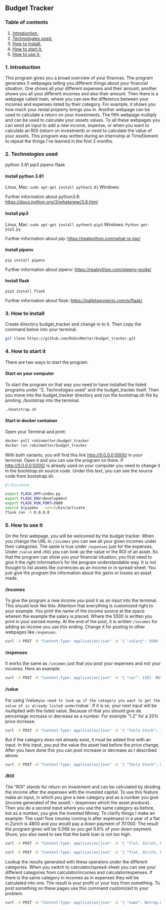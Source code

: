 ## Budget Tracker
### Table of contents
1. [ Introduction. ](#intro)
2. [ Technologies used. ](#tec)
3. [ How to install. ](#install)
4. [ How to start it. ](#start)
5. [ How to use it. ](#use)


<a name="intro"></a>
### 1. Introduction
This program gives you a broad overview of your finances. The program generates 5 webpages telling you different things about your financial situation. One shows all your different expenses and their amount, another shows you all your different incomes and also their amount. Then there is a webpage called main, where you can see the difference between your incomes and expenses listed by their category. For example, it shows you how much your rental property brings you in. Another webpage can be used to calculate a return on your investments. The fifth webpage multiply and can be used to calculate your assets values. To all these webpages you can send an input to add a new income, expense, or when you want to calculate an ROI (return on investment) or need to calculate the value of your assets.
This program was written during an internship at TimeElement to repeat the things I’ve learned in the first 2 months.



<a name="tec"></a>
### 2. Technologies used
python 3.81
pip3
pipenv
flask

#### Install python 3.81
Linux, Mac:
`sudo apt-get install python3.81`
Windows:

Further information about python3.8:
https://docs.python.org/3/whatsnew/3.8.html

#### Install pip3
Linux, Mac:
`sudo apt-get install python3-pip3`
Windows:
`Python get-pip3.py`

Further information about pip:
https://realpython.com/what-is-pip/

#### Install pipenv
`pip install pipenv`

Further information about pipenv:
https://realpython.com/pipenv-guide/


#### Install flask
`pip3 install flask`

Further information about flask:
https://palletsprojects.com/p/flask/


<a name="install"></a>
### 3. How to install
Create directory budget_tracker and change in to it. Then copy the command below into your terminal.
```bash
git clone https://github.com/RobinMatter/budget_tracker.git
```

<a name="start"></a>
### 4. How to start it
There are two ways to start the program.

#### Start on your computer
To start the program on that way you need to have installed the listed programs under “2. Technologies used” and the budget_tracker itself. Then you move into the budget_tracker directory and run the bootstrap.sh file by printing ./bootstrap into the terminal.
``` bash
./bootstrap.sh
``` 
#### Start in docker container
Open your Terminal and print:
``` bash
docker pull robinmatter/budget_tracker
docker run robinmatter/budget_tracker
``` 

With both variants, you will find this link http://0.0.0.0:5000/ in your terminal. Open it and you can use the program on there. If http://0.0.0.0:5000/ is already used on your computer you need to change it in the bootstrap.sh source code. Under this text, you can see the source code from bootstrap.sh. 
```bash
#!/bin/bash

export FLASK_APP=index.py
export FLASK_ENV=development
export FLASK_RUN_PORT=5000
source $(pipenv --venv)/bin/activate
flask run -h 0.0.0.0
```

<a name="use"></a>
### 5. How to use it
On the first webpage, you will be welcomed by the budget tracker. When you change the URL to `/incomes` you can see all your given incomes under their categories. The same is true under `/expenses` just for the expenses. Under `/value` and `/ROI` you can look up the value or the ROI of an asset. So that the program can show you your financial situation, you first need to give it the right information’s for the program understandable way. It is not thought to list assets like currencies as an income or in spread-sheet. You just give the program the information about the gains or losses an asset made.
#### /incomes
To give the program a new income you post it as an input into the terminal. This should look like this: Attention that everything is customized right to your example. You print the name of the income source at the space wherein the example the salary is placed. Where the 5500 is written you print in your earned money. At the end of the post, it is written `/incomes` for adding an income you use this ending. Change it for posting to other webpages like `/expenses`.
```bash
curl -X POST -H "Content-Type: application/json" -d '{ "salary": 5500 }' http://localhost:5000/incomes
```
#### /expenses
It works the same as `/incomes` just that you post your expenses and not your incomes.
Here an example:
 ```bash
curl -X POST -H "Content-Type: application/json" -d '{ "car": 120}' http://localhost:5000/expenses
```

#### /value
For using ‘/value` you need to look up if the category you want to get the value of is already listed under `/value`. If it is so, your next input will be multiplied with the listed value. Because of that you should give de percentage increase or decrease as a number. For example “1.2” for a 20% price increase. 
```bash
curl -X POST -H "Content-Type: application/json" -d '{ "Tesla Stock": 1.2}' http://localhost:5000/value
```
But if the category does not already exist, it must be added first with an input. In this input, you put the value the asset had before the price change. After you have done this you can post increase or decrease as I described above.
```bash
curl -X POST -H "Content-Type: application/json" -d '{ "Tesla Stock": 880}' http://localhost:5000/value
```
#### /ROI
The “ROI” stands for return on investment and can be calculated by dividing the income after the expenses with the invested capital.
To use this feature make an input, in which you give a new category and as a number you give (income generated of the asset) – (expenses which the asset produce).
Then you do a second input where you use the same category as before, but as a number, you give the invested Money.
To clarify things I make an example:
The cash flow (money coming in after expenses) in a year of a flat in Zürich is 4800 and you would pay a down payment of 70’000. The result the program gives will be 0.068 so you get 6.8% of your down payment. Shure, you also need to see that the bank loan is not too high.
```bash
curl -X POST -H "Content-Type: application/json" -d '{ "flat, Zürich, Höngenberg": 4800}' http://localhost:5000/value
```
```bash
curl -X POST -H "Content-Type: application/json" -d '{ "flat, Zürich, Höngenberg": 70000}' http://localhost:5000/value
```



Lookup the results generated with these operators under the different categories. When you switch to calculator/spread-sheet you can see your different categories from calculator/incomes and calculator/expenses. If there is the same category in incomes as in expenses they will be calculated into one. The result is your profit or your loss from something.
To post something on these pages use this command customized to your problem.

```bash
curl -X POST -H "Content-Type: application/json" -d '{ "name": Betrag.0 }' http://localhost:5000/calculator/?
```

